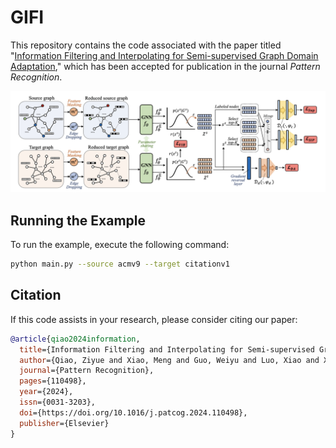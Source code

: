 
# GIFI

This repository contains the code associated with the paper titled "[Information Filtering and Interpolating for Semi-supervised Graph Domain Adaptation](https://www.sciencedirect.com/science/article/abs/pii/S0031320324002498)," which has been accepted for publication in the journal *Pattern Recognition*.

![PR_GIFI Diagram](https://raw.githubusercontent.com/joe817/img/master/pr_gifi.png)

## Running the Example
To run the example, execute the following command:
```bash
python main.py --source acmv9 --target citationv1
```

## Citation
If this code assists in your research, please consider citing our paper:

```bibtex
@article{qiao2024information,
  title={Information Filtering and Interpolating for Semi-supervised Graph Domain Adaptation},
  author={Qiao, Ziyue and Xiao, Meng and Guo, Weiyu and Luo, Xiao and Xiong, Hui},
  journal={Pattern Recognition},
  pages={110498},
  year={2024},
  issn={0031-3203},
  doi={https://doi.org/10.1016/j.patcog.2024.110498},
  publisher={Elsevier}
}
```

